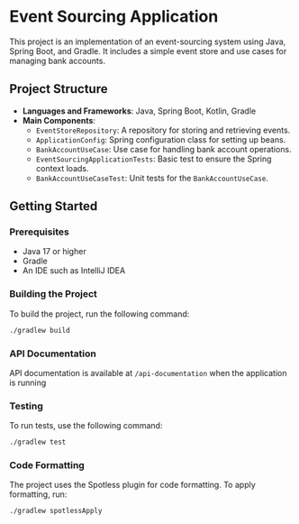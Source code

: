 # Event Sourcing Application

This project is an implementation of an event-sourcing system using Java, Spring Boot, and Gradle. It includes a simple event store and use cases for managing bank accounts.

## Project Structure

- **Languages and Frameworks**: Java, Spring Boot, Kotlin, Gradle
- **Main Components**:
    - `EventStoreRepository`: A repository for storing and retrieving events.
    - `ApplicationConfig`: Spring configuration class for setting up beans.
    - `BankAccountUseCase`: Use case for handling bank account operations.
    - `EventSourcingApplicationTests`: Basic test to ensure the Spring context loads.
    - `BankAccountUseCaseTest`: Unit tests for the `BankAccountUseCase`.

## Getting Started

### Prerequisites

- Java 17 or higher
- Gradle
- An IDE such as IntelliJ IDEA

### Building the Project

To build the project, run the following command:

```sh
./gradlew build
```

### API Documentation
API documentation is available at `/api-documentation` when the application is running


### Testing
To run tests, use the following command:
```sh
./gradlew test
```

### Code Formatting
The project uses the Spotless plugin for code formatting. To apply formatting, run:
```sh
./gradlew spotlessApply
```

